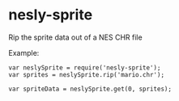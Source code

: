 nesly-sprite
============

Rip the sprite data out of a NES CHR file

Example:

```
var neslySprite = require('nesly-sprite');
var sprites = neslySprite.rip('mario.chr');

var spriteData = neslySprite.get(0, sprites);
```
